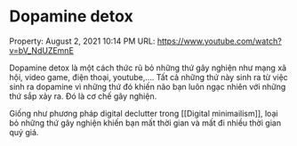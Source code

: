 # Dopamine detox

Property: August 2, 2021 10:14 PM
URL: https://www.youtube.com/watch?v=bV_NdUZEmnE

Dopamine detox là một cách thức rũ bỏ những thứ gây nghiện như mạng xã hội, video game, điện thoại, youtube,.... Tất cả những thứ này sinh ra từ việc sinh ra dopamine vì những thứ đó khiến não bạn luôn ngạc nhiên với những thứ sắp xảy ra. Đó là cơ chế gây nghiện.

Giống như phương pháp digital declutter trong [[Digital minimailism]], loại bỏ những thứ gây nghiện khiến bạn mất thời gian và mất đi nhiều thời gian quý giá.